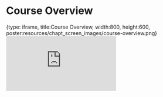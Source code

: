 # Course Overview
 
{type: iframe, title:Course Overview, width:800, height:600, poster:resources/chapt_screen_images/course-overview.png}
![](https://hutchdatascience.org/NIH_Data_Sharing/no_toc/course-overview.html)
 

 
